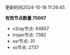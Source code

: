 更新时间2024-10-18 11:26:45

**有效节点数量 75007**
- v2ray节点: 64857
- trojan节点: 7382
- ssr节点: 31
- ss节点: 2737
